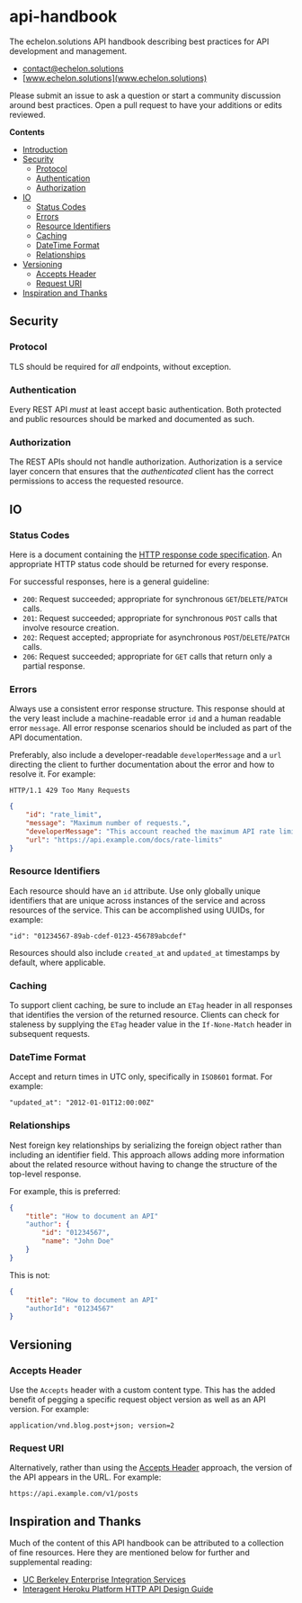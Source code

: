 # api-handbook

The echelon.solutions API handbook describing best practices for API development and management.

- [contact@echelon.solutions](mailto:contact@echelon.solutions)
- [www.echelon.solutions](www.echelon.solutions)

Please submit an issue to ask a question or start a community discussion around best practices. Open a pull request to have your additions or edits reviewed.

**Contents**
- [Introduction](#api-handbook)
- [Security](#security)
	- [Protocol](#protocol)
    - [Authentication](#authentication)
    - [Authorization](#authorization)
- [IO](#io)
	- [Status Codes](#status-codes)
    - [Errors](#errors)
    - [Resource Identifiers](#resource-identifiers)
    - [Caching](#caching)
    - [DateTime Format](#datetime-format)
    - [Relationships](#relationships)
- [Versioning](#versioning)
	- [Accepts Header](#accepts-header)
    - [Request URI](#request-uri)
- [Inspiration and Thanks](#inspiration-and-thanks)

## Security

### Protocol

TLS should be required for *all* endpoints, without exception.

### Authentication

Every REST API *must* at least accept basic authentication. Both protected and public resources should be marked and documented as such.

### Authorization

The REST APIs should not handle authorization. Authorization is a service layer concern that ensures that the *authenticated* client has the correct permissions to access the requested resource.

## IO

### Status Codes

Here is a document containing the [HTTP response code specification](https://www.w3.org/Protocols/rfc2616/rfc2616-sec10.html). An appropriate HTTP status code should be returned for every response.

For successful responses, here is a general guideline:

- `200`: Request succeeded; appropriate for synchronous `GET`/`DELETE`/`PATCH` calls.
- `201`: Request succeeded; appropriate for synchronous `POST` calls that involve resource creation.
- `202`: Request accepted; appropriate for asynchronous `POST`/`DELETE`/`PATCH` calls.
- `206`: Request succeeded; appropriate for `GET` calls that return only a partial response.

### Errors

Always use a consistent error response structure. This response should at the very least include a machine-readable error `id` and a human readable error `message`. All error response scenarios should be included as part of the API documentation.

Preferably, also include a developer-readable `developerMessage` and a `url` directing the client to further documentation about the error and how to resolve it. For example:

`HTTP/1.1 429 Too Many Requests`

```json
{
	"id": "rate_limit",
    "message": "Maximum number of requests.",
   	"developerMessage": "This account reached the maximum API rate limit.",
    "url": "https://api.example.com/docs/rate-limits"
}
```

### Resource Identifiers

Each resource should have an `id` attribute. Use only globally unique identifiers that are unique across instances of the service and across resources of the service. This can be accomplished using UUIDs, for example:

`"id": "01234567-89ab-cdef-0123-456789abcdef"`

Resources should also include `created_at` and `updated_at` timestamps by default, where applicable.

### Caching

To support client caching, be sure to include an `ETag` header in all responses that identifies the version of the returned resource. Clients can check for staleness by supplying the `ETag` header value in the `If-None-Match` header in subsequent requests.

### DateTime Format

Accept and return times in UTC only, specifically in `ISO8601` format. For example:

`"updated_at": "2012-01-01T12:00:00Z"`

### Relationships

Nest foreign key relationships by serializing the foreign object rather than including an identifier field. This approach allows adding more information about the related resource without having to change the structure of the top-level response.

For example, this is preferred:

```json
{
	"title": "How to document an API"
    "author": {
    	"id": "01234567",
        "name": "John Doe"
    }
}
```

This is not:

```json
{
	"title": "How to document an API"
    "authorId": "01234567"
}
```

## Versioning

### Accepts Header

Use the `Accepts` header with a custom content type. This has the added benefit of pegging a specific request object version as well as an API version. For example:

`application/vnd.blog.post+json; version=2`

### Request URI

Alternatively, rather than using the [Accepts Header](#accepts-header) approach, the version of the API appears in the URL. For example:

`https://api.example.com/v1/posts`

## Inspiration and Thanks

Much of the content of this API handbook can be attributed to a collection of fine resources. Here they are mentioned below for further and supplemental reading:

- [UC Berkeley Enterprise Integration Services](http://integration-services.berkeley.edu/using-apis/api-best-practices)
- [Interagent Heroku Platform HTTP API Design Guide](https://github.com/interagent/http-api-design)
